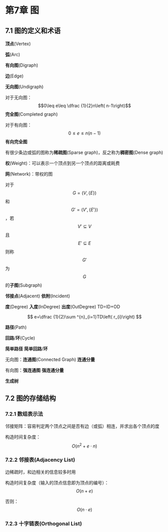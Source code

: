 # 第7章 图

## 7.1 图的定义和术语

**顶点**\(Vertex\)

**弧**\(Arc\)

**有向图**\(Digraph\)

**边**\(Edge\)

**无向图**\(Undigraph\)

对于无向图：$$0\leq e\leq \dfrac {1}{2}n\left( n-1\right)$$ **完全图**\(Completed graph\)

对于有向图：$$0\leq e\leq n\left( n-1\right)$$ **有向完全图**

有很少条边或弧的图称为**稀疏图**\(Sparse graph\)，反之称为**稠密图**\(Dense graph\)

**权**\(Weight\)：可以表示一个顶点到另一个顶点的距离或耗费

**网**\(Network\)：带权的图

对于$$G=\left( V,\left\{ E\right\} \right)$$和$$G'=\left( V',\left\{ E'\right\} \right)$$，若$$V'\subseteq V$$且$$E'\subseteq E$$则称$$G'$$为$$G$$的**子图**\(Subgraph\)

**邻接点**\(Adjacent\) **依附**\(Incident\)

**度**\(Degree\) **入度**\(InDegree\) **出度**\(OutDegree\) TD=ID+OD

$$
e=\dfrac {1}{2}\sum ^{n}_{i=1}TD\left( r_{i}\right)
$$

**路径**\(Path\)

**回路**/**环**\(Cycle\)

**简单路径** **简单回路**/**环**

无向图：**连通图**\(Connected Graph\) **连通分量**

有向图：**强连通图** **强连通分量**

**生成树**

## 7.2 图的存储结构

### 7.2.1 数组表示法

邻接矩阵：容易判定两个顶点之间是否有边（或弧）相连，并求出各个顶点的度

构造时间复杂度：$$O\left( n^{2}+e\cdot n\right)$$

### 7.2.2 邻接表\(Adjacency List\)

边稀疏时，和边相关的信息较多时用

构造时间复杂度（输入的顶点信息即为顶点的编号）：$$O\left( n+e\right)$$

否则：$$O\left( n\cdot e\right)$$

### 7.2.3 十字链表\(Orthogonal List\)

